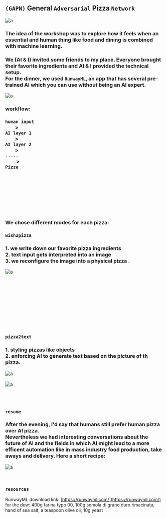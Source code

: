 ## `(GAPN)` General `Adversarial` Pizza `Network`   

![a](img/1_pizza-is-god.jpg)

### The idea of the workshop was to explore how it feels when an essential and human thing like food and dining is combined with machine learning.
### We (AI & I) invited some friends to my place. Everyone brought their favorite ingredients and AI & I provided the technical setup. <br>For the dinner, we used `RunwayML`, an app that has several pre-trained AI which you can use without being an AI expert. 

![a](img/2_runway-2.png)   
   
   
### workflow:   
### `human input`<br>&nbsp;&nbsp;&nbsp;&nbsp;&nbsp;&nbsp;&nbsp;&nbsp;> <br>`AI layer 1`<br>&nbsp;&nbsp;&nbsp;&nbsp;&nbsp;&nbsp;&nbsp;&nbsp;><br>`AI layer 2`<br>&nbsp;&nbsp;&nbsp;&nbsp;&nbsp;&nbsp;&nbsp;&nbsp;> <br>`.....`<br> &nbsp;&nbsp;&nbsp;&nbsp;&nbsp;&nbsp;&nbsp;&nbsp; > <br>`Pizza`   
   
<br><br><br><br><br><br><br>

### We chose different modes for each pizza:   
### `wish2pizza`   
### 1. we write down our favorite pizza ingredients <br> 2. text input gets interpreted into an image <br> 3. we reconfigure the image into a physical pizza .
![a](img/txt2pizza2.gif)   

<br><br><br><br><br><br><br><br><br> 

### `pizza2text`   
### 1. styling pizzas like objects <br> 2. enforcing AI to generate text based on the picture of th pizza.
![a](img/3_pizza_making.jpg)
<br><br>
![a](img/pizza2txt-2.gif)
   

<br><br>
### `resume`   
### After the evening, I'd say that humans still prefer human pizza over AI pizza. <br> Nevertheless we had interesting conversations about the future of AI and the fields in which AI might lead to a more efficent automation like in mass industry food production, take aways and delivery. Here a short recipe:

![a](img/4_karton.jpg)

<br>

### `resources`   
RunwayML download link: [https://runwayml.com/](https://runwayml.com/)      
for the dow: 400g farina typo 00, 100g semola di grano duro rimacinata, hand of sea salt, a teaspoon olive oil, 10g yeast


